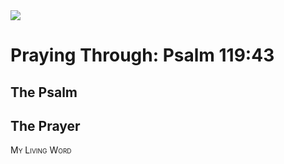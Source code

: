 <img class="intro-right" src="/images/art-paris-psalter.jpg">

<style>
  li {list-style-type: none;}
  p + ul {
    margin-top: -18px;
}
</style>

# Praying Through: Psalm 119:43

## The Psalm

## The Prayer

<div style="font-variant: small-caps;">
My Living Word
</div>
